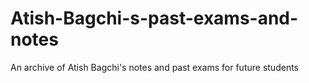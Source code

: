 # Atish-Bagchi-s-past-exams-and-notes
An archive of Atish Bagchi's notes and past exams for future students
